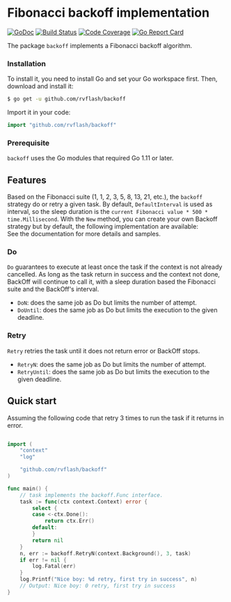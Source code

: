 # Fibonacci backoff implementation

[![GoDoc](https://godoc.org/github.com/rvflash/backoff?status.svg)](https://godoc.org/github.com/rvflash/backoff)
[![Build Status](https://img.shields.io/travis/rvflash/backoff.svg)](https://travis-ci.org/rvflash/backoff)
[![Code Coverage](https://img.shields.io/codecov/c/github/rvflash/backoff.svg)](http://codecov.io/github/rvflash/backoff?branch=master)
[![Go Report Card](https://goreportcard.com/badge/github.com/rvflash/backoff)](https://goreportcard.com/report/github.com/rvflash/backoff)

The package `backoff` implements a Fibonacci backoff algorithm.


### Installation
    
To install it, you need to install Go and set your Go workspace first.
Then, download and install it:

```bash
$ go get -u github.com/rvflash/backoff
```    
Import it in your code:
    
```go
import "github.com/rvflash/backoff"
```

### Prerequisite

`backoff` uses the Go modules that required Go 1.11 or later.


## Features

Based on the Fibonacci suite (1, 1, 2, 3, 5, 8, 13, 21, etc.), the `backoff` strategy do or retry a given task.
By default, `DefaultInterval` is used as interval, so the sleep duration is the `current Fibonacci value * 500 * time.Millisecond`.
With the `New` method, you can create your own Backoff strategy but by default, the following implementation are available:  
See the documentation for more details and samples.


### Do 

`Do` guarantees to execute at least once the task if the context is not already cancelled.
As long as the task return in success and the context not done, BackOff will continue to call it, with a sleep duration based the Fibonacci suite and the BackOff's interval.

* `DoN`: does the same job as Do but limits the number of attempt.
* `DoUntil`: does the same job as Do but limits the execution to the given deadline.


### Retry 

`Retry` retries the task until it does not return error or BackOff stops.

* `RetryN`: does the same job as Do but limits the number of attempt.
* `RetryUntil`: does the same job as Do but limits the execution to the given deadline.


## Quick start

Assuming the following code that retry 3 times to run the task if it returns in error.

```go

import (
	"context"
	"log"

	"github.com/rvflash/backoff"
)

func main() {
	// task implements the backoff.Func interface.
	task := func(ctx context.Context) error {
		select {
		case <-ctx.Done():
			return ctx.Err()
		default:
		}
		return nil
	}
	n, err := backoff.RetryN(context.Background(), 3, task)
	if err != nil {
		log.Fatal(err)
	}
	log.Printf("Nice boy: %d retry, first try in success", n)
	// Output: Nice boy: 0 retry, first try in success
}
```